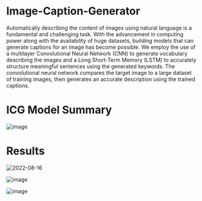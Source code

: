 # Image-Caption-Generator
Automatically describing the content of images using natural language is a fundamental and challenging task. With the advancement in computing power along with the availability of huge datasets, building models that can generate captions for an image has become possible. We employ the use of a multilayer Convolutional Neural Network (CNN) to generate vocabulary describing the images and a Long Short-Term Memory (LSTM) to accurately structure meaningful sentences using the generated keywords. The convolutional neural network compares the target image to a large dataset of training images, then generates an accurate description using the trained captions.

# ICG Model Summary

![image](https://user-images.githubusercontent.com/76105128/184871140-7ee90afe-8486-4601-a65a-e793951e7dc2.png)

# Results 

![2022-08-16](https://user-images.githubusercontent.com/76105128/184871229-f98bdba7-6f30-4e85-90d8-dcfb63bc5527.png)

![image](https://user-images.githubusercontent.com/76105128/184871304-7b30fa44-7fd8-49fa-a577-811c4393b26c.png)

![image](https://user-images.githubusercontent.com/76105128/184871274-33b93e9f-4381-42cd-ae47-8d17a8d8dacc.png)
